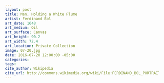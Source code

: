 ```yaml
---
layout: post
title: Man, Holding a White Plume
artist: Ferdinand Bol
art_date: 1648
art_medium: Oil
art_surface: Canvas
art_height: 90.2
art_width: 72.4
art_location: Private Collection
image: 07-20.jpg
date: 2016-07-20 12:00:00 -05:00
categories:
tags:
cite_author: Wikipedia
cite_url: http://commons.wikimedia.org/wiki/File:FERDINAND_BOL_PORTRAIT_OF_A_MAN,_HOLDING_A_WHITE_PLUME.jpg
---
```

